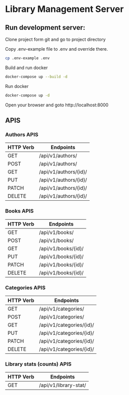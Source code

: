 # Library Management Server

## Run development server:
Clone project form git and go to project directory

Copy .env-example file to .env and override there.
```bash
cp .env-example .env
```

Build and run docker
```bash
docker-compose up --build -d
```

Run docker
```bash
docker-compose up -d
```

Open your browser and goto http://localhost:8000

## APIS
### Authors APIS
| HTTP Verb| Endpoints |
| ------------- | ------------- |
|GET    | /api/v1/authors/          |
|POST   | /api/v1/authors/          |
|GET    | /api/v1/authors/{id}/     |
|PUT    | /api/v1/authors/{id}/     |     
|PATCH  | /api/v1/authors/{id}/     |     
|DELETE | /api/v1/authors/{id}/     |

### Books APIS
| HTTP Verb| Endpoints |
| ------------- | ------------- |
|GET    | /api/v1/books/            |
|POST   | /api/v1/books/            |
|GET    | /api/v1/books/{id}/       |
|PUT    | /api/v1/books/{id}/       |
|PATCH  | /api/v1/books/{id}/       |
|DELETE | /api/v1/books/{id}/       |

### Categories APIS
| HTTP Verb| Endpoints |
| ------------- | ------------- |
|GET    | /api/v1/categories/       |
|POST   | /api/v1/categories/       |
|GET    | /api/v1/categories/{id}/  |
|PUT    | /api/v1/categories/{id}/  |
|PATCH  | /api/v1/categories/{id}/  |
|DELETE | /api/v1/categories/{id}/  |

### Library stats (counts) APIS
| HTTP Verb| Endpoints |
| ------------- | ------------- |
|GET    | /api/v1/library-stat/     |
